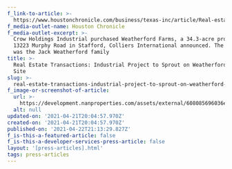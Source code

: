```yaml
---
f_link-to-article: >-
  https://www.houstonchronicle.com/business/texas-inc/article/Real-estate-transactions-Industrial-project-to-15649887.php
f_media-outlet-name: Houston Chronicle
f_media-outlet-excerpt: >-
  Crow Holdings Industrial purchased Weatherford Farms, a 34.3-acre property at
  13223 Murphy Road in Stafford, Colliers International announced. The seller
  was the Jack Weatherford family
title: >-
  Real Estate Transactions: Industrial Project to Sprout on Weatherford Farms
  Site
slug: >-
  real-estate-transactions-industrial-project-to-sprout-on-weatherford-farms-site
f_image-or-screenshot-of-article:
  url: >-
    https://development.nanproperties.com/assets/external/608085696036e84a45a81b10_screen_shot_2021-04-21_at_10.50.21_AM.png
  alt: null
updated-on: '2021-04-21T20:04:57.970Z'
created-on: '2021-04-21T20:04:57.970Z'
published-on: '2021-04-22T21:13:29.827Z'
f_is-this-a-featured-article: false
f_is-this-a-developer-services-press-article: false
layout: '[press-articles].html'
tags: press-articles
---
```



